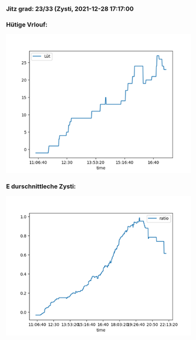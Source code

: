 ### Jitz grad: 23/33 (Zysti, 2021-12-28 17:17:00

### Hütige Vrlouf:
![Graph](Today.png)

### E durschnittleche Zysti:
![Graph](Zysti.png)